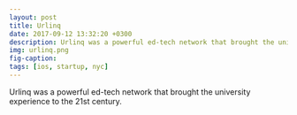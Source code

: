 ```yaml
---
layout: post
title: Urlinq
date: 2017-09-12 13:32:20 +0300
description: Urlinq was a powerful ed-tech network that brought the university experience to the 21st century.
img: urlinq.png
fig-caption: 
tags: [ios, startup, nyc]
---
```


Urlinq was a powerful ed-tech network that brought the university experience to the 21st century.